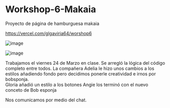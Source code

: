 # Workshop-6-Makaia
Proyecto de página de hamburguesa makaia

https://vercel.com/glgaviria64/worshop6

![image](https://user-images.githubusercontent.com/120149936/227809450-45a4233b-ae7d-43ea-a5b7-cff634e18adf.png)

![image](https://user-images.githubusercontent.com/120149936/227810260-f7f6f530-8de8-4ed6-aeaf-b5616beb646d.png)



Trabajamos el viernes 24 de Marzo en clase. Se arregló la lógica del código completo entre todos.
La compañera Adelia le hizo unos cambios a los estilos añadiendo fondo pero decidimos ponerle creatividad e irnos por bobsponja.  
Gloria añadió un estilo a los botones
Angie los terminó con el nuevo conceto de Bob esponja

Nos comunicamos por medio del chat.
